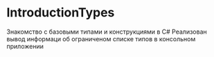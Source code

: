 # IntroductionTypes
Знакомство с базовыми типами и конструкциями в C#
Реализован вывод информаци об ограниченом списке типов в консольном приложении
